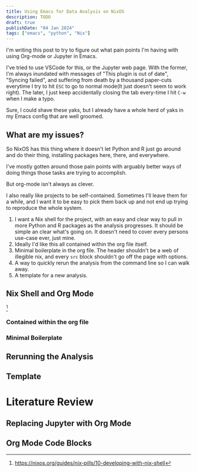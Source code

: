 ```yaml
---
title: Using Emacs for Data Analysis on NixOS
description: TODO
draft: true
publishDate: "04 Jan 2024"
tags: ["emacs", "python", "Nix"]
---
```


I'm writing this post to try to figure out what pain points I'm having with using Org-mode or Jupyter in Emacs.

I've tried to use VSCode for this, or the Jupyter web page. With the former, I'm always inundated with messages of "This plugin is out of date", "Syncing failed", and suffering from death by a thousand paper-cuts everytime I try to hit `ESC` to go to normal mode(It just doesn't seem to work right). The later, I just keep accidentally closing the tab every-time I hit `C-w` when I make a typo.

Sure, I could shave these yaks, but I already have a whole herd of yaks in my Emacs config that are well groomed.

## What are my issues?

So NixOS has this thing where it doesn't let Python and R just go around and do their thing, installing packages here, there, and everywhere.

I've mostly gotten around those pain points with arguably better ways of doing things those tasks are trying to accomplish.

But org-mode isn't always as clever.

I also really like projects to be self-contained. Sometimes I'll leave them for a while, and I want it to be easy to pick them back up and not end up trying to reproduce the whole system.

1. I want a Nix shell for the project, with an easy and clear way to pull in more Python and R packages as the analysis progresses. It should be simple an clear what's going on. It doesn't need to cover every persons use-case ever, just mine.
2. Ideally I'd like this all contained within the org file itself.
4. Minimal boilerplate in the org file. The header shouldn't be a web of illegible nix, and every `src` block shouldn't go off the page with options.
3. A way to quickly rerun the analysis from the command line so I can walk away.
5. A template for a new analysis.

## Nix Shell and Org Mode

[^1]

[^1]: https://nixos.org/guides/nix-pills/10-developing-with-nix-shell

[^2]: https://github.com/AntonHakansson/org-nix-shell

[^3]: https://www.arcadianvisions.com/blog/2018/org-nix-direnv.html

[^4]: https://matthewbauer.us/blog/nix-and-org.html

[^7]: https://discourse.nixos.org/t/nix-shells-in-emacs-org-mode-source-blocks/12673

<!-- Also mentioned https://github.com/shlevy/nix-buffer -->

### Contained within the org file

### Minimal Boilerplate

## Rerunning the Analysis


## Template

<!-- TODO Propably gonna be a nix flake init -->

# Literature Review

## Replacing Jupyter with Org Mode

[^5]: https://michaelneuper.com/posts/replace-jupyter-notebook-with-emacs-org-mode/

[^6]: https://orgmode.org/worg/org-contrib/babel/examples/data-collection-analysis.html

## Org Mode Code Blocks

[^7]: https://orgmode.org/manual/Using-Header-Arguments.html

[^8]: https://orgmode.org/manual/Environment-of-a-Code-Block.html

[^9]: https://orgmode.org/manual/Evaluating-Code-Blocks.html#Cache-results-of-evaluation-1

[^10]: https://orgmode.org/manual/Results-of-Evaluation.html

[^11]: https://orgmode.org/manual/Exporting-Code-Blocks.html
